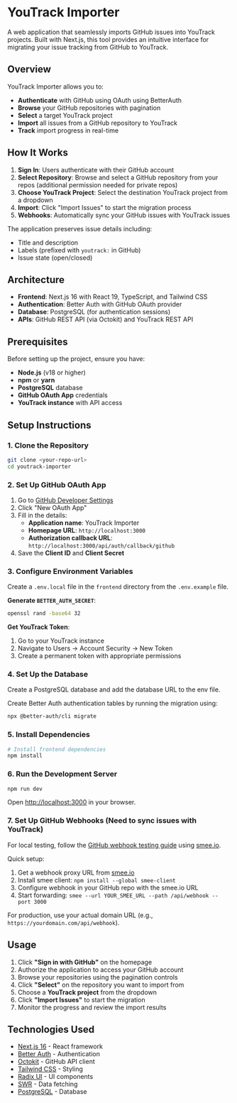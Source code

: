 # YouTrack Importer

A web application that seamlessly imports GitHub issues into YouTrack projects. Built with Next.js, this tool provides an intuitive interface for migrating your issue tracking from GitHub to YouTrack.

## Overview

YouTrack Importer allows you to:

- **Authenticate** with GitHub using OAuth using BetterAuth
- **Browse** your GitHub repositories with pagination
- **Select** a target YouTrack project
- **Import** all issues from a GitHub repository to YouTrack
- **Track** import progress in real-time

## How It Works

1. **Sign In**: Users authenticate with their GitHub account
2. **Select Repository**: Browse and select a GitHub repository from your repos (additional permission needed for private repos)
3. **Choose YouTrack Project**: Select the destination YouTrack project from a dropdown
4. **Import**: Click "Import Issues" to start the migration process
5. **Webhooks**: Automatically sync your GitHub issues with YouTrack issues

The application preserves issue details including:

- Title and description
- Labels (prefixed with `youtrack:` in GitHub)
- Issue state (open/closed)

## Architecture

- **Frontend**: Next.js 16 with React 19, TypeScript, and Tailwind CSS
- **Authentication**: Better Auth with GitHub OAuth provider
- **Database**: PostgreSQL (for authentication sessions)
- **APIs**: GitHub REST API (via Octokit) and YouTrack REST API

## Prerequisites

Before setting up the project, ensure you have:

- **Node.js** (v18 or higher)
- **npm** or **yarn**
- **PostgreSQL** database
- **GitHub OAuth App** credentials
- **YouTrack instance** with API access

## Setup Instructions

### 1. Clone the Repository

```bash
git clone <your-repo-url>
cd youtrack-importer
```

### 2. Set Up GitHub OAuth App

1. Go to [GitHub Developer Settings](https://github.com/settings/developers)
2. Click "New OAuth App"
3. Fill in the details:
   - **Application name**: YouTrack Importer
   - **Homepage URL**: `http://localhost:3000`
   - **Authorization callback URL**: `http://localhost:3000/api/auth/callback/github`
4. Save the **Client ID** and **Client Secret**

### 3. Configure Environment Variables

Create a `.env.local` file in the `frontend` directory from the `.env.example` file.

**Generate `BETTER_AUTH_SECRET`**:

```bash
openssl rand -base64 32
```

**Get YouTrack Token**:

1. Go to your YouTrack instance
2. Navigate to Users → Account Security → New Token
3. Create a permanent token with appropriate permissions

### 4. Set Up the Database

Create a PostgreSQL database and add the database URL to the env file.

Create Better Auth authentication tables by running the migration using:

```bash
npx @better-auth/cli migrate
```

### 5. Install Dependencies

```bash
# Install frontend dependencies
npm install
```

### 6. Run the Development Server

```bash
npm run dev
```

Open [http://localhost:3000](http://localhost:3000) in your browser.

### 7. Set Up GitHub Webhooks (Need to sync issues with YouTrack)

For local testing, follow the [GitHub webhook testing guide](https://docs.github.com/en/webhooks/testing-and-troubleshooting-webhooks/testing-webhooks#testing-webhook-code-locally) using [smee.io](https://smee.io/).

Quick setup:

1. Get a webhook proxy URL from [smee.io](https://smee.io/)
2. Install smee client: `npm install --global smee-client`
3. Configure webhook in your GitHub repo with the smee.io URL
4. Start forwarding: `smee --url YOUR_SMEE_URL --path /api/webhook --port 3000`

For production, use your actual domain URL (e.g., `https://yourdomain.com/api/webhook`).

## Usage

1. Click **"Sign in with GitHub"** on the homepage
2. Authorize the application to access your GitHub account
3. Browse your repositories using the pagination controls
4. Click **"Select"** on the repository you want to import from
5. Choose a **YouTrack project** from the dropdown
6. Click **"Import Issues"** to start the migration
7. Monitor the progress and review the import results

## Technologies Used

- [Next.js 16](https://nextjs.org/) - React framework
- [Better Auth](https://better-auth.vercel.app/) - Authentication
- [Octokit](https://github.com/octokit/octokit.js) - GitHub API client
- [Tailwind CSS](https://tailwindcss.com/) - Styling
- [Radix UI](https://www.radix-ui.com/) - UI components
- [SWR](https://swr.vercel.app/) - Data fetching
- [PostgreSQL](https://www.postgresql.org/) - Database

